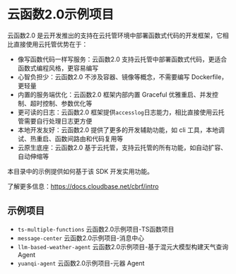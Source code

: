 # 云函数2.0示例项目

云函数2.0 是云开发推出的支持在云托管环境中部署函数式代码的开发框架，它相比直接使用云托管优势在于：

- 像写函数代码一样写服务：云函数2.0 支持云托管中部署函数式代码，更适合函数式编程风格，更容易编写
- 心智负担少：云函数2.0 不涉及容器、镜像等概念，不需要编写 Dockerfile，更轻量
- 内置的服务端优化：云函数2.0 框架内部内置 Graceful 优雅重启、并发控制、超时控制、参数优化等
- 更可读的日志：云函数2.0 框架提供`accesslog`日志能力，相比直接使用云托管需要自行处理日志更方便
- 本地开发友好：云函数2.0 提供了更多的开发辅助功能，如 cli 工具，本地调试、热重启、函数间路由和代码复用等
- 云原生底座：云函数2.0 基于云托管，支持云托管的所有功能，如自动扩容、自动伸缩等

本目录中的示例提供如何基于该 SDK 开发实用功能。

了解更多信息：<https://docs.cloudbase.net/cbrf/intro>

## 示例项目

- `ts-multiple-functions` 云函数2.0示例项目-TS函数项目
- `message-center` 云函数2.0示例项目-消息中心
- `llm-based-weather-agent` 云函数2.0示例项目-基于混元大模型构建天气查询 Agent
- `yuanqi-agent` 云函数2.0示例项目-元器 Agent